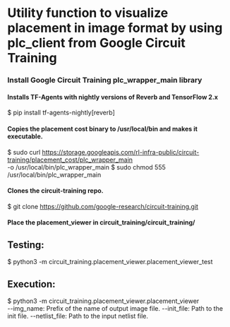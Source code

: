 # Utility function to visualize placement in image format by using plc_client from Google Circuit Training

### Install Google Circuit Training plc_wrapper_main library

#### Installs TF-Agents with nightly versions of Reverb and TensorFlow 2.x
$  pip install tf-agents-nightly[reverb]
#### Copies the placement cost binary to /usr/local/bin and makes it executable.
$  sudo curl https://storage.googleapis.com/rl-infra-public/circuit-training/placement_cost/plc_wrapper_main \
     -o  /usr/local/bin/plc_wrapper_main
$ sudo chmod 555 /usr/local/bin/plc_wrapper_main
#### Clones the circuit-training repo.
$  git clone https://github.com/google-research/circuit-training.git

#### Place the placement_viewer in circuit_training/circuit_training/

## Testing: 
$ python3 -m circuit_training.placement_viewer.placement_viewer_test 

## Execution: 
$ python3 -m circuit_training.placement_viewer.placement_viewer \
  --img_name: Prefix of the name of output image file. 
  --init_file: Path to the init file.
  --netlist_file: Path to the input netlist file.

